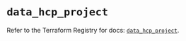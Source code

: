# `data_hcp_project`

Refer to the Terraform Registry for docs: [`data_hcp_project`](https://registry.terraform.io/providers/hashicorp/hcp/0.95.1/docs/data-sources/project).

